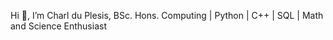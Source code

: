 Hi 👋, I’m Charl du Plesis, 
BSc. Hons. Computing | Python | C++ | SQL | Math and Science Enthusiast
